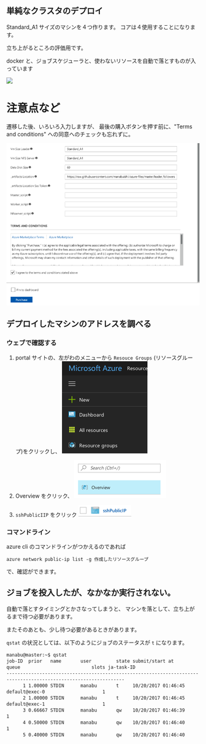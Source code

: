 

## 単純なクラスタのデプロイ

Standard_A1 サイズのマシンを４つ作ります。
コアは４使用することになります。

立ち上がるところの評価用です。


docker と、ジョブスケジューラと、使わないリソースを自動で落とすものが入っています

<a href="https://portal.azure.com/#create/Microsoft.Template/uri/https%3A%2F%2Fraw.githubusercontent.com%2Fmanabuishii%2Fazure-files%2Fmaster%2Fsmall_set%2Fazuredeploy.json" target="_blank">
    <img src="http://azuredeploy.net/deploybutton.png"/>
</a>

# 注意点など

遷移した後、いろいろ入力しますが、
最後の購入ボタンを押す前に、"Terms and conditions" への同意へのチェックも忘れずに。

![Terms and conditions](./images/termsandconditions.png "Terms and Conditions image")


## デプロイしたマシンのアドレスを調べる

### ウェブで確認する

1. portal サイトの、左がわのメニューから `Resouce Groups` (リソースグループ)をクリックし、
![Resource Groups](./images/resourcegroups.png "Resource Groups image")

2. Overview をクリック、
![Overview](./images/overview.png "Overview image")

3. `sshPublicIIP` をクリック
![Public IP](./images/publicip.png "Public IP image")


### コマンドライン


azure cli のコマンドラインがつかえるのであれば

```
azure network public-ip list -g 作成したリソースグループ
```

で、確認ができます。



## ジョブを投入したが、なかなか実行されない。

自動で落とすタイミングとかさなってしまうと、
マシンを落として、立ち上がるまで待つ必要があります。

またそのあとも、少し待つ必要があるときがあります。

`qstat` の状況としては、以下のようにジョブのステータスが `t` になります。

```
manabu@master:~$ qstat
job-ID  prior   name       user         state submit/start at     queue                          slots ja-task-ID 
-----------------------------------------------------------------------------------------------------------------
      1 1.00000 STDIN      manabu       t     10/20/2017 01:46:45 default@exec-0                     1        
      2 1.00000 STDIN      manabu       t     10/20/2017 01:46:45 default@exec-1                     1        
      3 0.66667 STDIN      manabu       qw    10/20/2017 01:46:39                                    1        
      4 0.50000 STDIN      manabu       qw    10/20/2017 01:46:40                                    1        
      5 0.40000 STDIN      manabu       qw    10/20/2017 01:46:40   
```